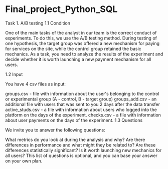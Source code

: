 # Final_project_Python_SQL

Task 1. A/B testing
1.1 Condition

One of the main tasks of the analyst in our team is the correct conduct of experiments. To do this, we use the A/B testing method. During testing of one hypothesis, the target group was offered a new mechanism for paying for services on the site, while the control group retained the basic mechanics. As a task, you need to analyze the results of the experiment and decide whether it is worth launching a new payment mechanism for all users.

1.2 Input

You have 4 csv files as input:

groups.csv - file with information about the user's belonging to the control or experimental group (A - control, B - target group)
groups_add.csv - an additional file with users that was sent to you 2 days after the data transfer
active_studs.csv - a file with information about users who logged into the platform on the days of the experiment.
checks.csv - a file with information about user payments on the days of the experiment.
1.3 Questions

We invite you to answer the following questions:

What metrics do you look at during the analysis and why?
Are there differences in performance and what might they be related to?
Are these differences statistically significant?
Is it worth launching new mechanics for all users?
This list of questions is optional, and you can base your answer on your own plan.

